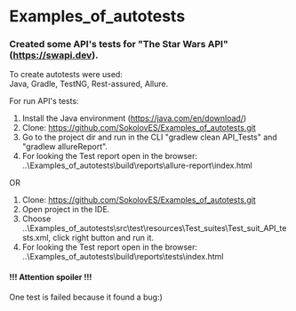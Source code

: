 # Examples_of_autotests
### Created some API's tests for "The Star Wars API" (https://swapi.dev).  
To create autotests were used:  
Java, Gradle, TestNG, Rest-assured, Allure.  

For run API's tests:

1. Install the Java environment (https://java.com/en/download/)
2. Clone: https://github.com/SokolovES/Examples_of_autotests.git
3. Go to the project dir and run in the CLI "gradlew clean API_Tests" and "gradlew allureReport".
4. For looking the Test report open in the browser: ..\Examples_of_autotests\build\reports\allure-report\index.html  

OR  

1. Clone: https://github.com/SokolovES/Examples_of_autotests.git
2. Open project in the IDE.
3. Choose ..\Examples_of_autotests\src\test\resources\Test_suites\Test_suit_API_tests.xml, click right button and run it.
4. For looking the Test report open in the browser: ..\Examples_of_autotests\build\reports\tests\index.html  

#### !!! Attention spoiler !!!  
One test is failed because it found a bug:)
